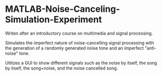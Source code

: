 # MATLAB-Noise-Canceling-Simulation-Experiment

Writen after an introductory course on multimedia and signal processing.

Simulates the imperfect nature of noise-cancelling signal processing with the generation of a randomly generated noise tone and an imperfect "anti-noise" tone.

Utilizes a GUI to show different signals such as the noise by itself, the song by itself, the song+noise, and the noise cancelled song.
